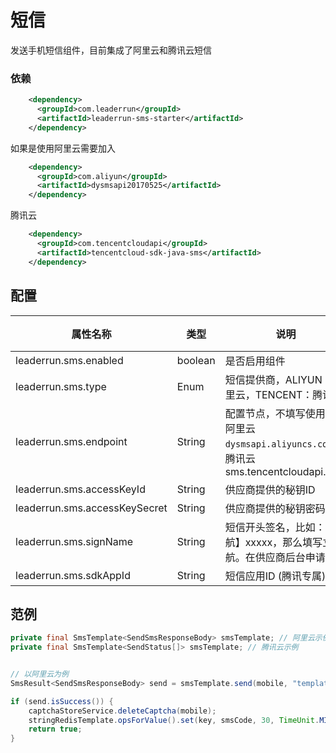 # 短信

发送手机短信组件，目前集成了阿里云和腾讯云短信

### 依赖

```xml
    <dependency>
      <groupId>com.leaderrun</groupId>
      <artifactId>leaderrun-sms-starter</artifactId>
    </dependency>
```

如果是使用阿里云需要加入

```xml
    <dependency>
      <groupId>com.aliyun</groupId>
      <artifactId>dysmsapi20170525</artifactId>
    </dependency>
```

腾讯云

```xml
    <dependency>
      <groupId>com.tencentcloudapi</groupId>
      <artifactId>tencentcloud-sdk-java-sms</artifactId>
    </dependency>
```

## 配置

| 属性名称                      | 类型    | 说明                                                         | 默认值                  | 版本 |
| ----------------------------- | ------- | ------------------------------------------------------------ | ----------------------- | ---- |
| leaderrun.sms.enabled         | boolean | 是否启用组件                                                 | true                    |      |
| leaderrun.sms.type            | Enum    | 短信提供商，ALIYUN：阿里云，TENCENT：腾讯云                  | ALIYUN                  |      |
| leaderrun.sms.endpoint        | String  | 配置节点，不填写使用默认阿里云 `dysmsapi.aliyuncs.com` ，腾讯云 sms.tencentcloudapi.com | `dysmsapi.aliyuncs.com` |      |
| leaderrun.sms.accessKeyId     | String  | 供应商提供的秘钥ID                                           | -                       |      |
| leaderrun.sms.accessKeySecret | String  | 供应商提供的秘钥密码                                         | -                       |      |
| leaderrun.sms.signName        | String  | 短信开头签名，比如：【立航】xxxxx，那么填写立航。在供应商后台申请 | -                       |      |
| leaderrun.sms.sdkAppId        | String  | 短信应用ID (腾讯专属)                                        | -                       |      |

## 范例

```java
private final SmsTemplate<SendSmsResponseBody> smsTemplate; // 阿里云示例
private final SmsTemplate<SendStatus[]> smsTemplate; // 腾讯云示例


// 以阿里云为例
SmsResult<SendSmsResponseBody> send = smsTemplate.send(mobile, "templateId", Map.of("code", smsCode));

if (send.isSuccess()) {
    captchaStoreService.deleteCaptcha(mobile);
    stringRedisTemplate.opsForValue().set(key, smsCode, 30, TimeUnit.MINUTES);
    return true;
}
```

